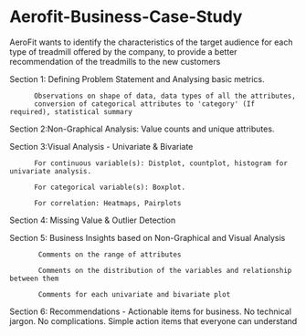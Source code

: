 # Aerofit-Business-Case-Study
 AeroFit wants to identify the characteristics of the target audience for each type of treadmill offered by the company, to provide a better recommendation of the treadmills to the new customers

 
Section 1: Defining Problem Statement and Analysing basic metrics.

          Observations on shape of data, data types of all the attributes, 
          conversion of categorical attributes to 'category' (If required), statistical summary

           
Section 2:Non-Graphical Analysis: Value counts and unique attributes.


Section 3:Visual Analysis - Univariate & Bivariate

          For continuous variable(s): Distplot, countplot, histogram for univariate analysis.
       
          For categorical variable(s): Boxplot.
          
          For correlation: Heatmaps, Pairplots

          
Section 4: Missing Value & Outlier Detection


Section 5: Business Insights based on Non-Graphical and Visual Analysis

           Comments on the range of attributes
           
           Comments on the distribution of the variables and relationship between them
           
           Comments for each univariate and bivariate plot

           
Section 6: Recommendations - Actionable items for business. No technical jargon. No complications. Simple action items that everyone can understand
